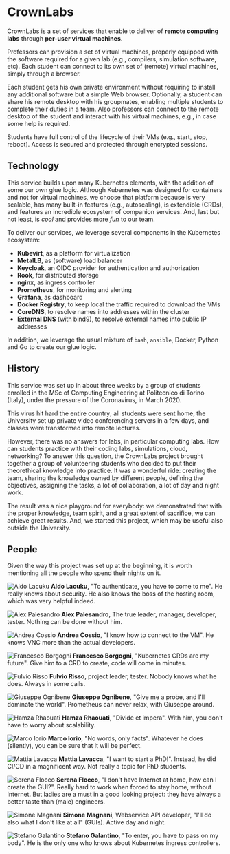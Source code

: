 # CrownLabs

CrownLabs is a set of services that enable to deliver of **remote computing labs** through **per-user virtual machines**.

Professors can provision a set of virtual machines, properly equipped with the software required for a given lab (e.g., compilers, simulation software, etc).
Each student can connect to its own set of (remote) virtual machines, simply through a browser.

Each student gets his own private environment without requiring to install any additional software but a simple Web browser.
Optionally, a student can share his remote desktop with his groupmates, enabling multiple students to complete their duties in a team.
Also professors can connect to the remote desktop of the student and interact with his virtual machines, e.g., in case some help is required.

Students have full control of the lifecycle of their VMs (e.g., start, stop, reboot). Access is secured and protected through encrypted sessions.


## Technology
This service builds upon many Kubernetes elements, with the addition of some our own glue logic.
Although Kubernetes was designed for containers and not for virtual machines, we choose that platform because is very scalable, has many built-in features (e.g., autoscaling), is extendible (CRDs), and features an incredible ecosystem of companion services. And, last but not least, is *cool* and provides more *fun* to our team.

To deliver our services, we leverage several components in the Kubernetes ecosystem:
- **Kubevirt**, as a platform for virtualization
- **MetalLB**, as (software) load balancer
- **Keycloak**, an OIDC provider for authentication and authorization
- **Rook**, for distributed storage
- **nginx**, as ingress controller
- **Prometheus**, for monitoring and alerting
- **Grafana**, as dashboard
- **Docker Registry**, to keep local the traffic required to download the VMs
- **CoreDNS**, to resolve names into addresses within the cluster
- **External DNS** (with bind9), to resolve external names into public IP addresses

In addition, we leverage the usual mixture of `bash`, `ansible`, Docker, Python and Go to create our glue logic.


## History
This service was set up in about three weeks by a group of students enrolled in the MSc of Computing Engineering at Politecnico di Torino (Italy), under the pressure of the Coronavirus, in March 2020.

This virus hit hard the entire country; all students were sent home, the University set up private video conferencing servers in a few days, and classes were transformed into remote lectures.

However, there was no answers for labs, in particular computing labs. How can students practice with their coding labs, simulations, cloud, networking?
To answer this question, the CrownLabs project brought together a group of volunteering students who decided to put their theorethical knowledge into practice.
It was a wonderful ride: creating the team, sharing the knowledge owned by different people, defining the objectives, assigning the tasks, a lot of collaboration, a lot of day and night work.

The result was a nice playground for everybody: we demonstrated that with the proper knowledge, team spirit, and a great extent of sacrifice, we can achieve great results.
And, we started this project, which may be useful also outside the University.

## People
Given the way this project was set up at the beginning, it is worth mentioning all the people who spend their nights on it.

![Aldo Lacuku](images/aldo.jpg "Aldo Lacuku")
**Aldo Lacuku**, "To authenticate, you have to come to me". He really knows about security. He also knows the boss of the hosting room, which was very helpful indeed.

![Alex Palesandro](images/alex.jpg "Alex Palesandro")
**Alex Palesandro**, The true leader, manager, developer, tester. Nothing can be done without him.

![Andrea Cossio](images/andrea.jpg "Andrea Cossio")
**Andrea Cossio**, "I know how to connect to the VM". He knows VNC more than the actual developers.

![Francesco Borgogni](images/francesco.jpg "Francesco Borgogni")
**Francesco Borgogni**, "Kubernetes CRDs are my future". Give him to a CRD to create, code will come in minutes.

![Fulvio Risso](images/fulvio.jpg "Fulvio Risso")
**Fulvio Risso**, project leader, tester. Nobody knows what he does. Always in some calls.

![Giuseppe Ognibene](images/giuseppe.jpg "Giuseppe Ognibene")
**Giuseppe Ognibene**, "Give me a probe, and I'll dominate the world". Prometheus can never relax, with Giuseppe around.

![Hamza Rhaouati](images/hamza.jpg "Hamza Rhaouati")
**Hamza Rhaouati**, "Divide et impera". With him, you don't have to worry about scalability.

![Marco Iorio](images/marco.jpg "Marco Iorio")
**Marco Iorio**, "No words, only facts". Whatever he does (silently), you can be sure that it will be perfect.

![Mattia Lavacca](images/mattia.jpg "Mattia Lavacca")
**Mattia Lavacca**, "I want to start a PhD!". Instead, he did CI/CD in a magnificent way. Not really a topic for PhD students.

![Serena Flocco](images/serena.jpg "Serena Flocco")
**Serena Flocco**, "I don't have Internet at home, how can I create the GUI?". Really hard to work when forced to stay home, without Internet. But ladies are a must in a good looking project: they have always a better taste than (male) engineers.

![Simone Magnani](images/simone.jpg "Simone Magnani")
**Simone Magnani**, Webservice API developer, "I'll do also what I don't  like at all" (GUIs). Active day and night.

![Stefano Galantino](images/stefano.jpg "Stefano Galantino")
**Stefano Galantino**, "To enter, you have to pass on my body". He is the only one who knows about Kubernetes ingress controllers.
